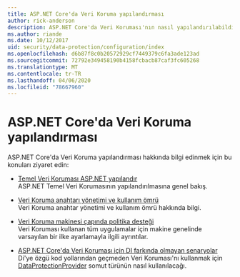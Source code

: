 ```yaml
---
title: ASP.NET Core'da Veri Koruma yapılandırması
author: rick-anderson
description: ASP.NET Core'da Veri Koruması'nın nasıl yapılandırılabildiğini açıklayan konuları keşfedin.
ms.author: riande
ms.date: 10/12/2017
uid: security/data-protection/configuration/index
ms.openlocfilehash: d6b87f8c0b20572929cf7449379c6fa3ade123ad
ms.sourcegitcommit: 72792e349458190b4158fcbacb87caf3fc605268
ms.translationtype: MT
ms.contentlocale: tr-TR
ms.lasthandoff: 04/06/2020
ms.locfileid: "78667960"
---
```

# <a name="data-protection-configuration-in-aspnet-core"></a>ASP.NET Core'da Veri Koruma yapılandırması

ASP.NET Core'da Veri Koruma yapılandırması hakkında bilgi edinmek için bu konuları ziyaret edin:

* [Temel Veri Koruması ASP.NET yapılandır](xref:security/data-protection/configuration/overview)  
  ASP.NET Temel Veri Korumasının yapılandırılmasına genel bakış.

* [Veri Koruma anahtarı yönetimi ve kullanım ömrü](xref:security/data-protection/configuration/default-settings)  
  Veri Koruma anahtar yönetimi ve kullanım ömrü hakkında bilgi.

* [Veri Koruma makinesi çapında politika desteği](xref:security/data-protection/configuration/machine-wide-policy)  
  Veri Koruması kullanan tüm uygulamalar için makine genelinde varsayılan bir ilke ayarlamayla ilgili ayrıntılar.

* [ASP.NET Core'da Veri Koruması için DI farkında olmayan senaryolar](xref:security/data-protection/configuration/non-di-scenarios)  
  Di'ye özgü kod yollarından geçmeden Veri Koruması'nı kullanmak için [DataProtectionProvider](/dotnet/api/Microsoft.AspNetCore.DataProtection.DataProtectionProvider) somut türünün nasıl kullanılacağı.
